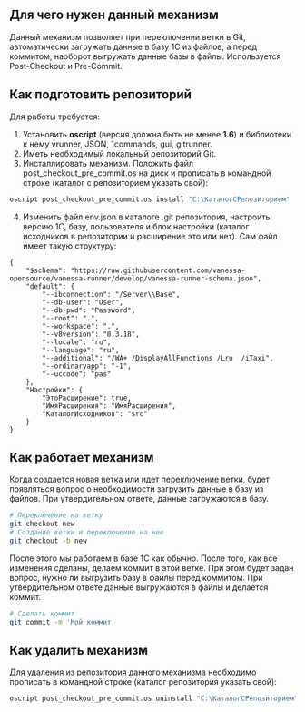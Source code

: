 ## Для чего нужен данный механизм

Данный механизм позволяет при переключении ветки в Git, автоматически загружать данные в базу 1С из файлов, а перед коммитом, наоборот выгружать данные базы в файлы. Используется Post-Checkout и Pre-Commit.

## Как подготовить репозиторий

Для работы требуется:

1. Установить **oscript** (версия должна быть не менее **1.6**) и библиотеки к нему vrunner, JSON, 1commands, gui, gitrunner.
2. Иметь необходимый локальный репозиторий Git.
3. Инсталлировать механизм. Положить файл post_checkout_pre_commit.os на диск и прописать в командной строке (каталог с репозиторием указать свой):

```bash
oscript post_checkout_pre_commit.os install "C:\КаталогСРепозиторием"
```

4. Изменить файл env.json в каталоге .git репозитория, настроить версию 1С, базу, пользователя и блок настройки (каталог исходников в репозитории и расширение это или нет). Сам файл имеет такую структуру:

```
{
    "$schema": "https://raw.githubusercontent.com/vanessa-opensource/vanessa-runner/develop/vanessa-runner-schema.json",
    "default": {
        "--ibconnection": "/Server\\Base",
        "--db-user": "User",
        "--db-pwd": "Password",
        "--root": ".",
        "--workspace": ".",
        "--v8version": "8.3.18",
        "--locale": "ru",
        "--language": "ru",
        "--additional": "/WA+ /DisplayAllFunctions /Lru  /iTaxi",
        "--ordinaryapp": "-1",
        "--uccode": "pas"
    }, 
    "Настройки": {
        "ЭтоРасширение": true,
        "ИмяРасширения": "ИмяРасширения",
        "КаталогИсходников": "src"
    }
}
```

## Как работает механизм

Когда создается новая ветка или идет переключение ветки, будет появляться вопрос о необходимости загрузить данные в базу из файлов. При утвердительном ответе, данные загружаются в базу.

```bash
# Переключение на ветку
git checkout new
# Создание ветки и переключение на нее
git checkout -b new
```

После этого мы работаем в базе 1С как обычно. После того, как все изменения сделаны, делаем коммит в этой ветке. При этом будет задан вопрос, нужно ли выгрузить базу в файлы перед коммитом. При утвердительном ответе данные выгружаются в файлы и делается коммит.

```bash
# Сделать коммит
git commit -m 'Мой коммит'
```

## Как удалить механизм

Для удаления из репозитория данного механизма необходимо прописать в командной строке (каталог репозитория указать свой):

```bash
oscript post_checkout_pre_commit.os uninstall "C:\КаталогСРепозиторием"
```